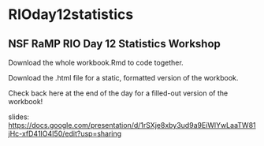# RIOday12statistics
## NSF RaMP RIO Day 12 Statistics Workshop

Download the whole workbook.Rmd to code together. 

Download the .html file for a static, formatted version of the workbook.

Check back here at the end of the day for a filled-out version of the workbook!

slides: https://docs.google.com/presentation/d/1rSXje8xby3ud9a9EiWlYwLaaTW81jHc-xfD41IO4I50/edit?usp=sharing
